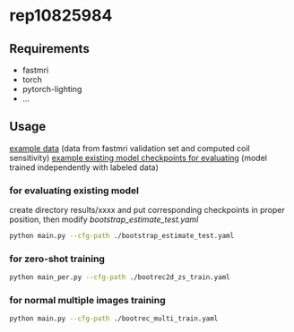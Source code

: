 # rep10825984
## Requirements
- fastmri
- torch
- pytorch-lighting
- ...
## Usage
[example data](https://drive.google.com/file/d/10WlIlpawxdgC5TkuuAKmfmgrkVpwLQrN/view?usp=sharing) (data from fastmri validation set and computed coil sensitivity)
[example existing model checkpoints for evaluating](https://drive.google.com/file/d/1SeCDGQWEkq5ClYaz11Lvsc9jBHtC2pIm/view?usp=sharing) (model trained independently with labeled data)
### for evaluating existing model
create directory results/xxxx and put corresponding checkpoints in proper position, then modify *bootstrap_estimate_test.yaml*
```bash
python main.py --cfg-path ./bootstrap_estimate_test.yaml
```
### for zero-shot training
```bash
python main_per.py --cfg-path ./bootrec2d_zs_train.yaml
```
### for normal multiple images training
```bash
python main.py --cfg-path ./bootrec_multi_train.yaml
```
